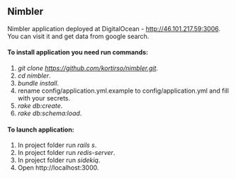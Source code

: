 ## Nimbler

Nimbler application deployed at DigitalOcean - <http://46.101.217.59:3006>.
You can visit it and get data from google search.

#### To install application you need run commands:

1. _git clone https://github.com/kortirso/nimbler.git_.
2. _cd nimbler_.
3. _bundle install_.
4. rename config/application.yml.example to config/application.yml and fill with your secrets.
5. _rake db:create_.
6. _rake db:schema:load_.

#### To launch application:

1. In project folder run _rails s_.
2. In project folder run _redis-server_.
3. In project folder run _sidekiq_.
4. Open http://localhost:3000.
